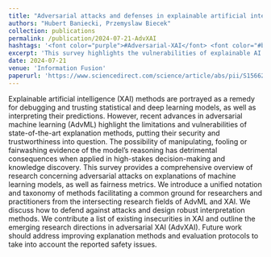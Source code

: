 ```yaml
---
title: "Adversarial attacks and defenses in explainable artificial intelligence: A survey"
authors: "Hubert Baniecki, Przemyslaw Biecek"
collection: publications
permalink: /publication/2024-07-21-AdvXAI
hashtags: '<font color="purple">#Adversarial-XAI</font> <font color="#bfff00">#Secure-XAI</font>'
excerpt: 'This survey highlights the vulnerabilities of explainable AI (XAI) methods to adversarial manipulation, raising concerns about their reliability in high-stakes applications. It introduces a unified taxonomy bridging adversarial machine learning and XAI, reviews attack and defense strategies, and outlines future directions for developing more robust and secure explanation techniques.'
date: 2024-07-21
venue: 'Information Fusion'
paperurl: 'https://www.sciencedirect.com/science/article/abs/pii/S1566253524000812?via%3Dihub'
---
```


Explainable artificial intelligence (XAI) methods are portrayed as a remedy for debugging and trusting statistical and deep learning models, as well as interpreting their predictions. However, recent advances in adversarial machine learning (AdvML) highlight the limitations and vulnerabilities of state-of-the-art explanation methods, putting their security and trustworthiness into question. The possibility of manipulating, fooling or fairwashing evidence of the model’s reasoning has detrimental consequences when applied in high-stakes decision-making and knowledge discovery. This survey provides a comprehensive overview of research concerning adversarial attacks on explanations of machine learning models, as well as fairness metrics. We introduce a unified notation and taxonomy of methods facilitating a common ground for researchers and practitioners from the intersecting research fields of AdvML and XAI. We discuss how to defend against attacks and design robust interpretation methods. We contribute a list of existing insecurities in XAI and outline the emerging research directions in adversarial XAI (AdvXAI). Future work should address improving explanation methods and evaluation protocols to take into account the reported safety issues.
